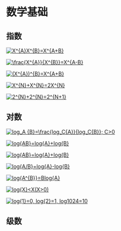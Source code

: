 # 数学基础

## 指数

<a href="https://www.codecogs.com/eqnedit.php?latex=X^{A}X^{B}=X^{A&plus;B}" target="_blank"><img src="https://latex.codecogs.com/png.latex?X^{A}X^{B}=X^{A&plus;B}" title="X^{A}X^{B}=X^{A+B}" /></a>


<a href="https://www.codecogs.com/eqnedit.php?latex=\frac{X^{A}}{X^{B}}=X^{A-B}" target="_blank"><img src="https://latex.codecogs.com/png.latex?\frac{X^{A}}{X^{B}}=X^{A-B}" title="\frac{X^{A}}{X^{B}}=X^{A-B}" /></a>

<a href="https://www.codecogs.com/eqnedit.php?latex=(X^{A})^{B}=X^{A&plus;B}" target="_blank"><img src="https://latex.codecogs.com/png.latex?(X^{A})^{B}=X^{A&plus;B}" title="(X^{A})^{B}=X^{A+B}" /></a>

<a href="https://www.codecogs.com/eqnedit.php?latex=X^{N}&plus;X^{N}=2X^{N}" target="_blank"><img src="https://latex.codecogs.com/png.latex?X^{N}&plus;X^{N}=2X^{N}" title="X^{N}+X^{N}=2X^{N}" /></a>

<a href="https://www.codecogs.com/eqnedit.php?latex=2^{N}&plus;2^{N}=2^{N&plus;1}" target="_blank"><img src="https://latex.codecogs.com/png.latex?2^{N}&plus;2^{N}=2^{N&plus;1}" title="2^{N}+2^{N}=2^{N+1}" /></a>

## 对数

<a href="https://www.codecogs.com/eqnedit.php?latex=log_A&space;{B}=\frac{log_C{A}}{log_C{B}};&space;C>0" target="_blank"><img src="https://latex.codecogs.com/gif.latex?log_A&space;{B}=\frac{log_C{A}}{log_C{B}};&space;C>0" title="log_A {B}=\frac{log_C{A}}{log_C{B}}; C>0" /></a>

<a href="https://www.codecogs.com/eqnedit.php?latex=log{AB}=log{A}&plus;log{B}" target="_blank"><img src="https://latex.codecogs.com/gif.latex?log{AB}=log{A}&plus;log{B}" title="log{AB}=log{A}+log{B}" /></a>

<a href="https://www.codecogs.com/eqnedit.php?latex=log{AB}=log{A}&plus;log{B}" target="_blank"><img src="https://latex.codecogs.com/gif.latex?log{AB}=log{A}&plus;log{B}" title="log{AB}=log{A}+log{B}" /></a>

<a href="https://www.codecogs.com/eqnedit.php?latex=log{A/B}=log{A}-log{B}" target="_blank"><img src="https://latex.codecogs.com/gif.latex?log{A/B}=log{A}-log{B}" title="log{A/B}=log{A}-log{B}" /></a>

<a href="https://www.codecogs.com/eqnedit.php?latex=log{A^{B}}=Blog{A}" target="_blank"><img src="https://latex.codecogs.com/gif.latex?log{A^{B}}=Blog{A}" title="log{A^{B}}=Blog{A}" /></a>

<a href="https://www.codecogs.com/eqnedit.php?latex=log{X}<X(X>0)" target="_blank"><img src="https://latex.codecogs.com/gif.latex?log{X}<X(X>0)" title="log{X}<X(X>0)" /></a>

<a href="https://www.codecogs.com/eqnedit.php?latex=log{1}=0,&space;log{2}=1,&space;log1024=10" target="_blank"><img src="https://latex.codecogs.com/gif.latex?log{1}=0,&space;log{2}=1,&space;log1024=10" title="log{1}=0, log{2}=1, log1024=10" /></a>

## 级数

